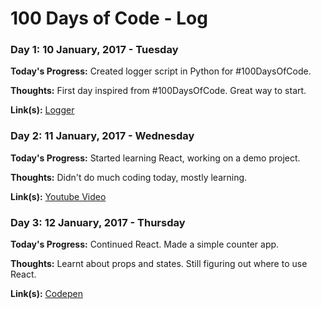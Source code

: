 # 100 Days of Code - Log
### Day 1: 10 January, 2017 - Tuesday
**Today's Progress:** Created logger script in Python for #100DaysOfCode.

**Thoughts:** First day inspired from #100DaysOfCode. Great way to start.

**Link(s):** [Logger](https://github.com/ashnehete/100days-logger)


### Day 2: 11 January, 2017 - Wednesday
**Today's Progress:** Started learning React, working on a demo project.

**Thoughts:** Didn't do much coding today, mostly learning.

**Link(s):** [Youtube Video](https://www.youtube.com/watch?v=ZnRFerIP8aA&t=2s&list=WL&index=3&ab_channel=DevCoffee)


### Day 3: 12 January, 2017 - Thursday
**Today's Progress:** Continued React. Made a simple counter app.

**Thoughts:** Learnt about props and states. Still figuring out where to use React.

**Link(s):** [Codepen](http://codepen.io/ashnehete/pen/PWNogb)


